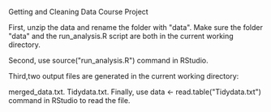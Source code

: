 Getting and Cleaning Data Course Project

First, unzip the data and rename the folder with "data".
Make sure the folder "data" and the run_analysis.R script are both in the current working directory.

Second, use source("run_analysis.R") command in RStudio.

Third,two output files are generated in the current working directory:

merged_data.txt.
Tidydata.txt.
Finally, use data <- read.table("Tidydata.txt") command in RStudio to read the file.